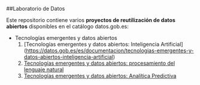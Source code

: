 ##Laboratorio de Datos

Este repositorio contiene varios **proyectos de reutilización de datos abiertos** disponibles en el catálogo datos.gob.es:

- Tecnologías emergentes y datos abiertos
	1. [Tecnologías emergentes y datos abiertos: Inteligencia Artificial] (https://datos.gob.es/es/documentacion/tecnologias-emergentes-y-datos-abiertos-inteligencia-artificial)
	2. [Tecnologías emergentes y datos abiertos: procesamiento del lenguaje natural](https://datos.gob.es/es/documentacion/tecnologias-emergentes-y-datos-abiertos-procesamiento-del-lenguaje-natural)
	3. [Tecnologías emergentes y datos abiertos: Analítica Predictiva](https://datos.gob.es/es/documentacion/tecnologias-emergentes-y-datos-abiertos-analitica-predictiva)
	